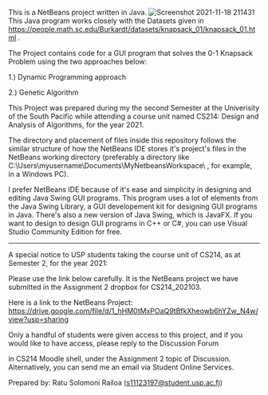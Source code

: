 This is a NetBeans project written in Java.
![Screenshot 2021-11-18 211431](https://user-images.githubusercontent.com/90390564/142386416-99995969-4394-4e19-8fe5-90839d2d6658.png)
This Java program works closely with the Datasets given in https://people.math.sc.edu/Burkardt/datasets/knapsack_01/knapsack_01.html .

The Project contains code for a GUI program that solves the 0-1 Knapsack Problem using the two approaches below:

1.) Dynamic Programming approach

2.) Genetic Algorithm


This Project was prepared during my the second Semester at the Univerisity of the South Pacific while attending a course unit 
named CS214: Design and Analysis of Algorithms, for the year 2021. 

The directory and placement of files inside this repository follows the similar structure of how the NetBeans IDE stores it's project's
files in the NetBeans working directory (preferably a directory like C:\Users\myusername\Documents\MyNetbeansWorkspace\ , for example, in a Windows PC). 

I prefer NetBeans IDE because of it's ease and simplicity in designing and editing Java Swing GUI programs.
This program uses a lot of elements from the Java Swing Library, a GUI developement kit for designing GUI programs in Java.
There's also a new version of Java Swing, which is JavaFX.
If you want to design to design GUI programs in C++ or C#, you can use Visual Studio Community Edition for free. 


-----

A special notice to USP students taking the course unit of CS214, as at Semester 2, for the year 2021:

Please use the link below carefully. It is the NetBeans project we have submitted in the Assignment 2 dropbox for CS214_202103. 

Here is a link to the NetBeans Project: https://drive.google.com/file/d/1_hHM0tMxPOaQ9tBfkXheowb6hYZw_N4w/view?usp=sharing 

Only a handful of students were given access to this project, and if you would like to have access, please reply to the Discussion Forum

in CS214 Moodle shell, under the Assignment 2 topic of Discussion. Alternatively, you can send me an email via Student Online Services. 

Prepared by: Ratu Solomoni Railoa (s11123197@student.usp.ac.fj)
